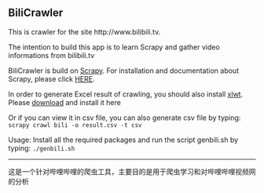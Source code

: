 <h2>BiliCrawler</h2>

<p>This is crawler for the site http://www.bilibili.tv.</p>

<p>The intention to build this app is to learn Scrapy and gather video informations from bilibili.tv</p>

<p>BiliCrawler is build on <a href="http://scrapy.org/">Scrapy</a>. For installation and documentation about Scrapy, please click <a href="http://doc.scrapy.org/en/latest/intro/install.html">HERE</a>.</p>

<p>In order to generate Excel result of crawling, you should also install <a href="http://www.python-excel.org/">xlwt</a>. Please <a href="https://pypi.python.org/pypi/xlwt">download</a> and install it here</p>

<p>Or if you can view it in csv file, you can also generate csv file by typing: <code>scrapy crawl bili -o result.csv -t csv</code></p>

<p>Usage: Install all the required packages and run the script genbili.sh by typing: <code>./genbili.sh</code></p>

<hr />

<p>这是一个针对哔哩哔哩的爬虫工具，主要目的是用于爬虫学习和对哔哩哔哩视频网的分析</p>
